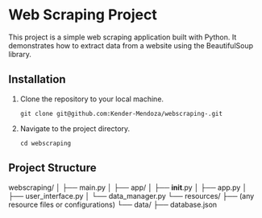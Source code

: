 # Web Scraping Project

This project is a simple web scraping application built with Python. It demonstrates how to extract data from a website using the BeautifulSoup library.

## Installation

1. Clone the repository to your local machine.
    ```
    git clone git@github.com:Kender-Mendoza/webscraping-.git
    ```
2. Navigate to the project directory.
    ```
    cd webscraping
    ```

## Project Structure

webscraping/
│
├── main.py
│
├── app/
│   ├── __init__.py
│   ├── app.py
│   ├── user_interface.py
│   └── data_manager.py
└── resources/
    ├── (any resource files or configurations)
└── data/
    ├── database.json